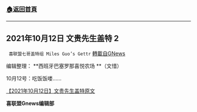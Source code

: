 ###  [:house:返回首頁](https://github.com/ourhimalayas/txt)
---


## 2021年10月12日 文贵先生盖特 2
` 喜联盟七哥盖特组 Miles Guo’s Gettr` [轉載自GNews](https://gnews.org/zh-hans/1594463/)

编辑整理： **西班牙巴塞罗那喜悦农场 **（文惜）

10月12号：吃饭饭喽……

[【2021年10月12日】文贵先生盖特原文](https://gettr.com/post/pdxux7054a)

**喜联盟Gnews编辑部**
